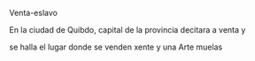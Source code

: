 Venta-eslavo

En la ciudad de Quibdo, capital de la provincia decitara a venta y

se halla el lugar donde se venden xente y una Arte muelas